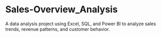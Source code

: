 # Sales-Overview_Analysis
A data analysis project using Excel, SQL, and Power BI to analyze sales trends, revenue patterns, and customer behavior.
